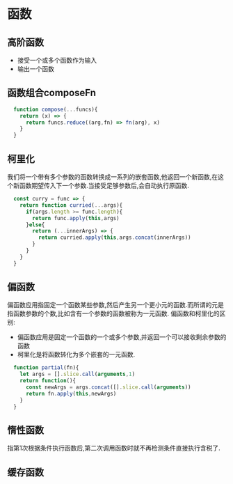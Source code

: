 # 函数
## 高阶函数
  * 接受一个或多个函数作为输入
  * 输出一个函数
## 函数组合composeFn
```js
  function compose(...funcs){
    return (x) => {
      return funcs.reduce((arg,fn) => fn(arg), x)
    }
  }
```
## 柯里化
我们将一个带有多个参数的函数转换成一系列的嵌套函数,他返回一个新函数,在这个新函数期望传入下一个参数.当接受足够参数后,会自动执行原函数.
```js
  const curry = func => {
    return function curried(...args){
      if(args.length >= func.length){
        return func.apply(this,args)
      }else{
        return (...innerArgs) => {
          return curried.apply(this,args.concat(innerArgs))
        }
      }
    }
  }
```
## 偏函数
偏函数应用指固定一个函数某些参数,然后产生另一个更小元的函数.而所谓的元是指函数参数的个数,比如含有一个参数的函数被称为一元函数.
偏函数和柯里化的区别:
  * 偏函数应用是固定一个函数的一个或多个参数,并返回一个可以接收剩余参数的函数
  * 柯里化是将函数转化为多个嵌套的一元函数.

```js
  function partial(fn){
    let args = [].slice.call(arguments,1)
    return function(){
      const newArgs = args.concat([].slice.call(arguments))
      return fn.apply(this,newArgs)
    }
  }
```

## 惰性函数
指第1次根据条件执行函数后,第二次调用函数时就不再检测条件直接执行含税了.
## 缓存函数
